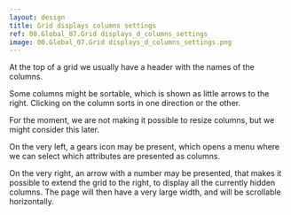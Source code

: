 ```yaml
---
layout: design
title: Grid displays columns settings
ref: 00.Global_07.Grid displays_d_columns_settings
image: 00.Global_07.Grid displays_d_columns_settings.png
---
```


At the top of a grid we usually have a header with the names of the columns.

Some columns might be sortable, which is shown as little arrows to the right. Clicking on the column sorts in one direction or the other.

For the moment, we are not making it possible to resize columns, but we might consider this later.

On the very left, a gears icon may be present, which opens a menu where we can select which attributes are presented as columns.

On the very right, an arrow with a number may be presented, that makes it possible to extend the grid to the right, to display all the currently hidden columns. The page will then have a very large width, and will be scrollable horizontally.

